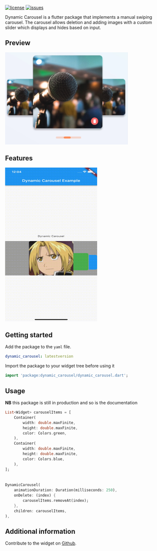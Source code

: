 <!-- [![pub package version](https://img.shields.io/pub/v/date_format_field)](https://pub.dev/packages/date_format_field) -->
[![license](https://img.shields.io/github/license/AnthonyAniobi/Date_Format_Field)](https://github.com/AnthonyAniobi/Dynamic_Carousel)
[![issues](https://img.shields.io/github/issues/AnthonyAniobi/Date_Format_Field)](https://github.com/AnthonyAniobi/Dynamic_Carousel)

Dynamic Carousel is a flutter package that implements a manual swiping carousel. The carousel allows deletion and adding images with a custom slider which displays and hides based on input.


## Preview
<img src='screenshots/aim.png' width='400' height='300'>

## Features
<img src='screenshots/screen_preview.gif' width='300' height='500'>


## Getting started

Add the package to the `yaml` file.
```yaml
dynamic_carousel: latestversion
```

Import the package to your widget tree before using it
```dart
import 'package:dynamic_carousel/dynamic_carousel.dart';
```

## Usage

**NB** this package is still in production and so is the documentation

```dart
List<Widget> carouselItems = [
    Container(
        width: double.maxFinite,
        height: double.maxFinite,
        color: Colors.green,
    ),
    Container(
        width: double.maxFinite,
        height: double.maxFinite,
        color: Colors.blue,
    ),
];


DynamicCarousel(
    animationDuration: Duration(milliseconds: 250),
    onDelete: (index) {
        carouselItems.removeAt(index);
    },
    children: carouselItems,
),
```

## Additional information

Contribute to the widget on [Github](https://github.com/AnthonyAniobi/Dynamic_Carousel).
